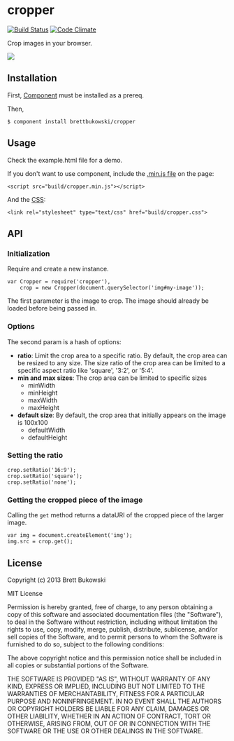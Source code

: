 cropper
=======

[![Build Status](https://travis-ci.org/BrettBukowski/cropper.png?branch=master)](https://travis-ci.org/BrettBukowski/cropper) [![Code Climate](https://codeclimate.com/github/BrettBukowski/cropper.png)](https://codeclimate.com/github/BrettBukowski/cropper)

Crop images in your browser.

![][pic]

## Installation

First, [Component] must be installed as a prereq.

Then,

    $ component install brettbukowski/cropper

## Usage

Check the example.html file for a demo.

If you don't want to use component, include the [.min.js file][js] on the page:

    <script src="build/cropper.min.js"></script>

And the [CSS][css]:

    <link rel="stylesheet" type="text/css" href="build/cropper.css">

## API

### Initialization

Require and create a new instance.

    var Cropper = require('cropper'),
        crop = new Cropper(document.querySelector('img#my-image'));

  The first parameter is the image to crop. The image should already be loaded before being passed in.

### Options

The second param is a hash of options:

- **ratio**: Limit the crop area to a specific ratio. By default, the crop area can be resized to any size. The size ratio of the crop area can be limited to a specific aspect ratio like 'square', '3:2', or '5:4'.
- **min and max sizes**: The crop area can be limited to specific sizes
  - minWidth
  - minHeight
  - maxWidth
  - maxHeight
- **default size**: By default, the crop area that initially appears on the image is 100x100
  - defaultWidth
  - defaultHeight

### Setting the ratio

    crop.setRatio('16:9');
    crop.setRatio('square');
    crop.setRatio('none');

### Getting the cropped piece of the image

Calling the `get` method returns a dataURI of the cropped piece of the larger image.

    var img = document.createElement('img');
    img.src = crop.get();


## License

Copyright (c) 2013 Brett Bukowski

MIT License

Permission is hereby granted, free of charge, to any person obtaining a copy of this software and associated documentation files (the "Software"), to deal in the Software without restriction, including without limitation the rights to use, copy, modify, merge, publish, distribute, sublicense, and/or sell copies of the Software, and to permit persons to whom the Software is furnished to do so, subject to the following conditions:

The above copyright notice and this permission notice shall be included in all copies or substantial portions of the Software.

THE SOFTWARE IS PROVIDED "AS IS", WITHOUT WARRANTY OF ANY KIND, EXPRESS OR IMPLIED, INCLUDING BUT NOT LIMITED TO THE WARRANTIES OF MERCHANTABILITY, FITNESS FOR A PARTICULAR PURPOSE AND NONINFRINGEMENT. IN NO EVENT SHALL THE AUTHORS OR COPYRIGHT HOLDERS BE LIABLE FOR ANY CLAIM, DAMAGES OR OTHER LIABILITY, WHETHER IN AN ACTION OF CONTRACT, TORT OR OTHERWISE, ARISING FROM, OUT OF OR IN CONNECTION WITH THE SOFTWARE OR THE USE OR OTHER DEALINGS IN THE SOFTWARE.



[pic]: https://dl.dropboxusercontent.com/u/302368/github/cropper.gif
[component]: https://github.com/component/component/
[js]: https://github.com/BrettBukowski/cropper/blob/gh-pages/build/cropper.min.js
[css]: https://github.com/BrettBukowski/cropper/blob/gh-pages/build/cropper.css
